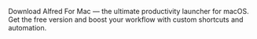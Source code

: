 Download Alfred For Mac — the ultimate productivity launcher for macOS. Get the free version and boost your workflow with custom shortcuts and automation.
